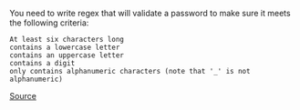 You need to write regex that will validate a password to make sure it meets the following criteria:

    At least six characters long
    contains a lowercase letter
    contains an uppercase letter
    contains a digit
    only contains alphanumeric characters (note that '_' is not alphanumeric)


[Source](https://www.codewars.com/kata/52e1476c8147a7547a000811)
